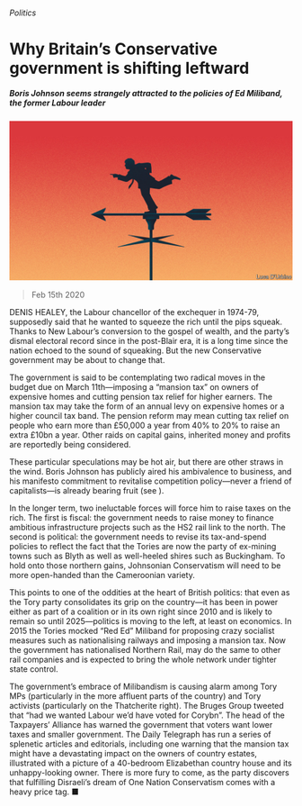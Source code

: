 ###### Politics

# Why Britain’s Conservative government is shifting leftward 

##### Boris Johnson seems strangely attracted to the policies of Ed Miliband, the former Labour leader 

![image](images/20200215_BRD001.jpg) 

> Feb 15th 2020 

DENIS HEALEY, the Labour chancellor of the exchequer in 1974-79, supposedly said that he wanted to squeeze the rich until the pips squeak. Thanks to New Labour’s conversion to the gospel of wealth, and the party’s dismal electoral record since in the post-Blair era, it is a long time since the nation echoed to the sound of squeaking. But the new Conservative government may be about to change that.

The government is said to be contemplating two radical moves in the budget due on March 11th—imposing a “mansion tax” on owners of expensive homes and cutting pension tax relief for higher earners. The mansion tax may take the form of an annual levy on expensive homes or a higher council tax band. The pension reform may mean cutting tax relief on people who earn more than £50,000 a year from 40% to 20% to raise an extra £10bn a year. Other raids on capital gains, inherited money and profits are reportedly being considered.


These particular speculations may be hot air, but there are other straws in the wind. Boris Johnson has publicly aired his ambivalence to business, and his manifesto commitment to revitalise competition policy—never a friend of capitalists—is already bearing fruit (see ).

In the longer term, two ineluctable forces will force him to raise taxes on the rich. The first is fiscal: the government needs to raise money to finance ambitious infrastructure projects such as the HS2 rail link to the north. The second is political: the government needs to revise its tax-and-spend policies to reflect the fact that the Tories are now the party of ex-mining towns such as Blyth as well as well-heeled shires such as Buckingham. To hold onto those northern gains, Johnsonian Conservatism will need to be more open-handed than the Cameroonian variety.

This points to one of the oddities at the heart of British politics: that even as the Tory party consolidates its grip on the country—it has been in power either as part of a coalition or in its own right since 2010 and is likely to remain so until 2025—politics is moving to the left, at least on economics. In 2015 the Tories mocked “Red Ed” Miliband for proposing crazy socialist measures such as nationalising railways and imposing a mansion tax. Now the government has nationalised Northern Rail, may do the same to other rail companies and is expected to bring the whole network under tighter state control.

The government’s embrace of Milibandism is causing alarm among Tory MPs (particularly in the more affluent parts of the country) and Tory activists (particularly on the Thatcherite right). The Bruges Group tweeted that “had we wanted Labour we’d have voted for Corybn”. The head of the Taxpayers’ Alliance has warned the government that voters want lower taxes and smaller government. The Daily Telegraph has run a series of splenetic articles and editorials, including one warning that the mansion tax might have a devastating impact on the owners of country estates, illustrated with a picture of a 40-bedroom Elizabethan country house and its unhappy-looking owner. There is more fury to come, as the party discovers that fulfilling Disraeli’s dream of One Nation Conservatism comes with a heavy price tag. ■

